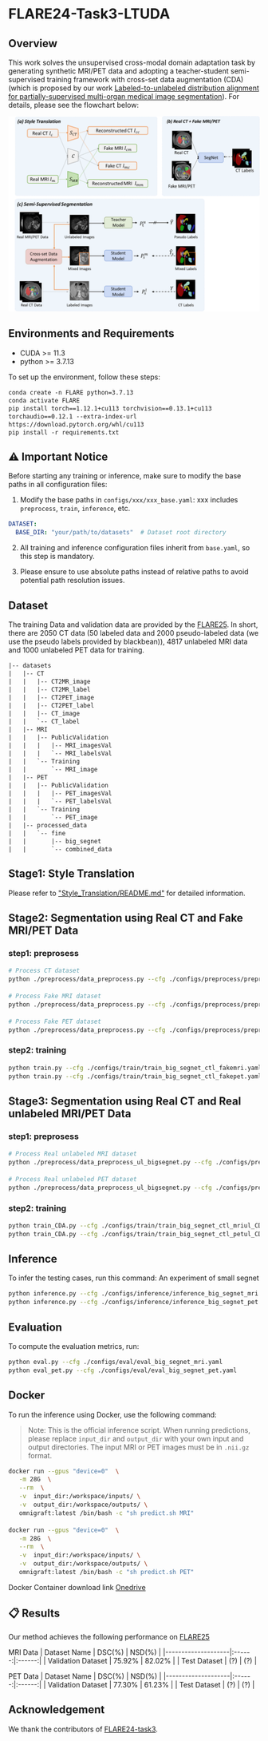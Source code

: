 # FLARE24-Task3-LTUDA

## Overview
This work solves the unsupervised cross-modal domain adaptation task by generating synthetic MRI/PET data and adopting a teacher-student semi-supervised training framework with cross-set data augmentation (CDA) (which is proposed by our work [Labeled-to-unlabeled distribution alignment for partially-supervised multi-organ medical image segmentation](https://www.sciencedirect.com/science/article/abs/pii/S1361841524002585)). For details, please see the flowchart below:

<div align=center>
<img src="./assets/pipeline.png" alt="Pipeline" width="800"/>
</div>

## Environments and Requirements
* CUDA >= 11.3
* python >= 3.7.13

To set up the environment, follow these steps:

```
conda create -n FLARE python=3.7.13
conda activate FLARE
pip install torch==1.12.1+cu113 torchvision==0.13.1+cu113 torchaudio==0.12.1 --extra-index-url https://download.pytorch.org/whl/cu113
pip install -r requirements.txt
```

## ⚠️ Important Notice

Before starting any training or inference, make sure to modify the base paths in all configuration files:

1. Modify the base paths in `configs/xxx/xxx_base.yaml`:  xxx includes `preprocess`, `train`, `inference`, etc.
```yaml
DATASET:
  BASE_DIR: "your/path/to/datasets"  # Dataset root directory
```

2. All training and inference configuration files inherit from `base.yaml`, so this step is mandatory.

3. Please ensure to use absolute paths instead of relative paths to avoid potential path resolution issues.

## Dataset
The training Data and validation data are provided by the [FLARE25](https://www.codabench.org/competitions/2296/). In short, there are 2050 CT data (50 labeled data and 2000 pseudo-labeled data (we use the pseudo labels provided by blackbean)), 4817 unlabeled MRI data and 1000 unlabeled PET data for training.

```
|-- datasets
|   |-- CT
|   |   |-- CT2MR_image
|   |   |-- CT2MR_label
|   |   |-- CT2PET_image
|   |   |-- CT2PET_label
|   |   |-- CT_image
|   |   `-- CT_label
|   |-- MRI
|   |   |-- PublicValidation
|   |   |   |-- MRI_imagesVal
|   |   |   `-- MRI_labelsVal
|   |   `-- Training
|   |       `-- MRI_image
|   |-- PET
|   |   |-- PublicValidation
|   |   |   |-- PET_imagesVal
|   |   |   `-- PET_labelsVal
|   |   `-- Training
|   |       `-- PET_image
|   |-- processed_data
|   |   `-- fine
|   |       |-- big_segnet
|   |       `-- combined_data
```

## Stage1: Style Translation
Please refer to ["Style_Translation/README.md"](Style_Translation/README.md) for detailed information.

## Stage2: Segmentation using Real CT and Fake MRI/PET Data

### step1: preprosess
```bash
# Process CT dataset
python ./preprocess/data_preprocess.py --cfg ./configs/preprocess/preprocess_step1_CT.yaml

# Process Fake MRI dataset
python ./preprocess/data_preprocess.py --cfg ./configs/preprocess/preprocess_step1_FakeMRI.yaml

# Process Fake PET dataset
python ./preprocess/data_preprocess.py --cfg ./configs/preprocess/preprocess_step1_FakePET.yaml
```
### step2: training
```bash
python train.py --cfg ./configs/train/train_big_segnet_ctl_fakemri.yaml
python train.py --cfg ./configs/train/train_big_segnet_ctl_fakepet.yaml
```

## Stage3: Segmentation using Real CT and Real unlabeled MRI/PET Data

### step1: preprosess
```bash
# Process Real unlabeled MRI dataset
python ./preprocess/data_preprocess_ul_bigsegnet.py --cfg ./configs/preprocess/preprocess_step2_MRIul.yaml

# Process Real unlabeled PET dataset
python ./preprocess/data_preprocess_ul_bigsegnet.py --cfg ./configs/preprocess/preprocess_step2_PETul.yaml
```
### step2: training
```bash
python train_CDA.py --cfg ./configs/train/train_big_segnet_ctl_mriul_CDA.yaml
python train_CDA.py --cfg ./configs/train/train_big_segnet_ctl_petul_CDA.yaml
```

## Inference

To infer the testing cases, run this command:
An experiment of small segnet

```bash
python inference.py --cfg ./configs/inference/inference_big_segnet_mri.yaml 
python inference.py --cfg ./configs/inference/inference_big_segnet_pet.yaml 
```

## Evaluation

To compute the evaluation metrics, run:

```bash
python eval.py --cfg ./configs/eval/eval_big_segnet_mri.yaml
python eval_pet.py --cfg ./configs/eval/eval_big_segnet_pet.yaml
```

## Docker

To run the inference using Docker, use the following command:

> Note: This is the official inference script. When running predictions, please replace `input_dir` and `output_dir` with your own input and output directories. The input MRI or PET images must be in `.nii.gz` format.

```bash
docker run --gpus "device=0"  \
   -m 28G  \
   --rm  \
   -v  input_dir:/workspace/inputs/ \
   -v  output_dir:/workspace/outputs/ \
   omnigraft:latest /bin/bash -c "sh predict.sh MRI"

docker run --gpus "device=0"  \
   -m 28G  \
   --rm  \
   -v  input_dir:/workspace/inputs/ \
   -v  output_dir:/workspace/outputs/ \
   omnigraft:latest /bin/bash -c "sh predict.sh PET"
```

Docker Container download link [Onedrive](https://hkustconnect-my.sharepoint.com/:f:/g/personal/xjiangbh_connect_ust_hk/EmVU9W62tqBLifZK6U77LjAByNFpEbmeDjK6zUo_QLlNcA?e=Ybaxi7) 

## 📋 Results

Our method achieves the following performance on [FLARE25](https://www.codabench.org/competitions/2296/)

MRI Data
| Dataset Name       | DSC(%) | NSD(%) |
|--------------------|:------:|:------:|
| Validation Dataset | 75.92% | 82.02% |
| Test Dataset       | (?) | (?) |

PET Data
| Dataset Name       | DSC(%) | NSD(%) |
|--------------------|:------:|:------:|
| Validation Dataset | 77.30% | 61.23% |
| Test Dataset       | (?) | (?) |

## Acknowledgement

 We thank the contributors of [FLARE24-task3](https://github.com/TJUQiangChen/FLARE24-task3/tree/master).
